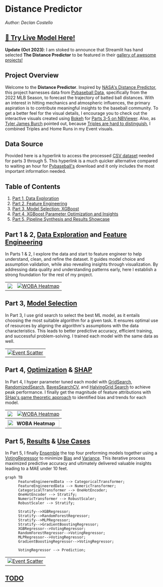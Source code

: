 # **Distance Predictor**
*Author: Declan Costello*

## **[📌 Try Live Model Here!](https://light-weight-distance-predictor.streamlit.app/)**

**Update (Oct 2023)**: I am stoked to announce that Streamlit has hand selected **The Distance Predictor** to be featured in their [gallery of awesome projects!](https://streamlit.io/gallery?category=sports-fun)

## **Project Overview**

Welcome to the **Distance Predictor**. Inspired by [NASA's Distance Predictor](https://www1.grc.nasa.gov/beginners-guide-to-aeronautics/whit/#play-ball), this project harnesses data from [Pybaseball Data](https://github.com/jldbc/pybaseball), specifically from the 2022 MLB Season, to forecast the trajectory of batted ball distances. With an interest in hitting mechanics and atmospheric influences, the primary aspiration is to contribute meaningful insights to the baseball community. To get a better feel for the visual details, I encourage you to check out the interactive visuals created using [Bokeh](http://bokeh.org/) for [Parts 3-5 on NBViewer](https://nbviewer.org/github/dec1costello/Baseball/blob/main/Distance-Predictor/). Also, as [Tyler James Burch](https://github.com/tjburch) pointed out, because [Triples are hard to distinguish](http://tylerjamesburch.com/blog/baseball/hit-classifier-1), I combined Triples and Home Runs in my Event visuals.

## **Data Source**

Provided here is a hyperlink to access the processed [CSV dataset](https://drive.google.com/file/d/1tnhLBWTBbbo917c8f9LYwdVHwd-gr5bU/view?usp=sharing) needed for parts 3 through 5. This hyperlink is a much quicker alternative compared to waiting an hour for [Pybaseball's](https://github.com/jldbc/pybaseball) download and it only includes the most important information needed.

## **Table of Contents**

1. [Part 1, Data Exploration](https://nbviewer.org/github/dec1costello/Baseball/blob/main/Distance-Predictor/Distance-Predictor-Part-1.ipynb)
2. [Part 2, Feature Engineering](https://nbviewer.org/github/dec1costello/Baseball/blob/main/Distance-Predictor/Distance-Predictor-Part-2.ipynb)
3. [Part 3, Model Selection: XGBoost](https://nbviewer.org/github/dec1costello/Baseball/blob/main/Distance-Predictor/Distance-Predictor-Part-3.ipynb)
4. [Part 4, XGBoost Parameter Optimization and Insights](https://nbviewer.org/github/dec1costello/Baseball/blob/main/Distance-Predictor/Distance-Predictor-Part-4.ipynb)
5. [Part 5, Pipeline Synthesis and Results Showcase](https://nbviewer.org/github/dec1costello/Baseball/blob/main/Distance-Predictor/Distance-Predictor-Part-5.ipynb)


## **Part 1 & 2, [Data Exploration](https://nbviewer.org/github/dec1costello/Baseball/blob/main/Distance-Predictor/Distance-Predictor-Part-1.ipynb) and [Feature Engineering](https://nbviewer.org/github/dec1costello/Baseball/blob/main/Distance-Predictor/Distance-Predictor-Part-2.ipynb)**

In Parts 1 & 2, I explore the data and start to feature engineer to help understand, clean, and refine the dataset. It guides model choice and assumption validation, while also revealing insights through visualization. By addressing data quality and understanding patterns early, here I establish a strong foundation for the rest of my project.

<table>

<tbody>
  <tr>
    <td>
      <a href="https://nbviewer.org/github/dec1costello/Baseball/blob/main/Distance-Predictor/Distance-Predictor-Part-1.ipynb">
        <img src="https://github.com/dec1costello/Baseball/assets/79241861/b7cee43a-5197-412e-abdb-2f5502605b96" />
      </a>
    </td>
    <td>
      <a href="https://nbviewer.org/github/dec1costello/Baseball/blob/main/Distance-Predictor/Distance-Predictor-Part-2.ipynb">
        <img src="https://github.com/dec1costello/Baseball/assets/79241861/4c2d7703-ec7d-4ec4-8e3c-54b8c5ac9941" alt="WOBA Heatmap" />
      </a>
    </td>
</tr>
</tbody>
</table>

## **Part 3, [Model Selection](https://nbviewer.org/github/dec1costello/Baseball/blob/main/Distance-Predictor/Distance-Predictor-Part-3.ipynb)**

In Part 3, I use grid search to select the best ML model, as it entails choosing the most suitable algorithm for a given task. It ensures optimal use of resources by aligning the algorithm's assumptions with the data characteristics. This leads to better predictive accuracy, efficient training, and successful problem-solving. I trained each model with the same data as well.



<table>

<tbody>
  <tr>
    <td>
      <a href="https://nbviewer.org/github/dec1costello/Baseball/blob/main/Distance-Predictor/Distance-Predictor-Part-3.ipynb">
        <img src="https://github.com/dec1costello/Baseball/assets/79241861/11a4414a-7b01-4f05-9625-90a3de21c752" alt="Event Scatter" />
      </a>
    </td>
</tr>
</tbody>
</table>

## **Part 4, [Optimization](https://nbviewer.org/github/dec1costello/Baseball/blob/main/Distance-Predictor/Distance-Predictor-Part-4.ipynb) & [SHAP](https://nbviewer.org/github/dec1costello/Baseball/blob/main/Distance-Predictor/Distance-Predictor-Part-SHAP.ipynb)**

In Part 4, I hyper parameter tuned each model with [GridSearch](https://scikit-learn.org/stable/modules/generated/sklearn.model_selection.GridSearchCV.html#sklearn.model_selection.GridSearchCV), [RandomizedSearch](https://scikit-learn.org/stable/modules/generated/sklearn.model_selection.RandomizedSearchCV.html), [BayesSearchCV](https://scikit-optimize.github.io/stable/modules/generated/skopt.BayesSearchCV.html), and [HalvingGrid Search](https://scikit-learn.org/stable/modules/generated/sklearn.model_selection.HalvingGridSearchCV.html) to achieve peak performance. I finally get the magnitude of feature attributions with [SHap's game theoretic approach](https://shap.readthedocs.io/en/latest/) to identified bias and trends for each model.

<table>

<tbody>
  <tr>
    <td>
      <a href="https://nbviewer.org/github/dec1costello/Baseball/blob/main/Distance-Predictor/Distance-Predictor-Part-4.ipynb">
        <img src="https://github.com/dec1costello/Baseball/assets/79241861/829c3717-b04d-4573-8a44-83befe5ac6ba" />
      </a>
    </td>
    <td>
      <a href="https://nbviewer.org/github/dec1costello/Baseball/blob/main/Distance-Predictor/Distance-Predictor-Part-4.ipynb">
        <img src="https://github.com/dec1costello/Baseball/assets/79241861/d750064b-ba0b-4022-afc9-6599a4ce66bb" alt="WOBA Heatmap" />
      </a>
    </td>
  </tr>
  <tr>
    <th colspan="2"> 
      <a href="https://nbviewer.org/github/dec1costello/Baseball/blob/main/Distance-Predictor/Distance-Predictor-Part-4.ipynb">
        <img style="display:block;" width="100%"  src="https://github.com/dec1costello/Baseball/assets/79241861/17d94cc7-0e12-4df8-bf19-0d8314092fd1" alt="WOBA Heatmap" />
      </a>
    </th>
  </tr>
  <tr>

   
</tbody>
</table>

## **Part 5, [Results](https://nbviewer.org/github/dec1costello/Baseball/blob/main/Distance-Predictor/Distance-Predictor-Part-5.ipynb) & [Use Cases](https://nbviewer.org/github/dec1costello/Baseball/blob/main/Distance-Predictor/Distance-Predictor-Part-UseCase.ipynb)**

In Part 5, I finally [Ensemble](https://scikit-learn.org/stable/modules/ensemble.html) the top four preforming models together using a [VotingRegressor](https://scikit-learn.org/stable/modules/generated/sklearn.ensemble.VotingRegressor.html#sklearn.ensemble.VotingRegressor) to minimize [Bias](https://towardsdatascience.com/a-quickstart-guide-to-uprooting-model-bias-f4465c8e84bc) and [Variance](https://x.com/akshay_pachaar/status/1703757251474063861?s=20). This iterative process maximized predictive accuracy and ultimately delivered valuable insights leading to a MAE under 10 feet.


```mermaid
graph TB
      FeatureEngineeredData --> CategoricalTransformer;
      FeatureEngineeredData --> NumericTransformer;
      CategoricalTransformer --> OneHotEncoder;
      OneHotEncoder --> Stratify;
      NumericTransformer --> RobustScaler;
      RobustScaler --> Stratify;

      Stratify-->XGBRegressor;
      Stratify-->RandomForestRegressor;
      Stratify-->MLPRegressor;
      Stratify-->GradientBoostingRegressor;
      XGBRegressor-->VotingRegressor;
      RandomForestRegressor-->VotingRegressor;
      MLPRegressor-->VotingRegressor;
      GradientBoostingRegressor-->VotingRegressor;

      VotingRegressor --> Prediction;
```

<table>
<tbody>
  <tr>
    <td>
      <a href="https://nbviewer.org/github/dec1costello/Baseball/blob/main/Distance-Predictor/Distance-Predictor-Part-5.ipynb">
        <img src="https://github.com/dec1costello/Baseball/assets/79241861/8f8cfd75-0b0e-42fd-a875-fa9cd5f295f5" alt="Event Scatter" />
      </a>
    </td>
</tr>
</tbody>
</table>

## **[TODO](https://github.com/dec1costello/Baseball/blob/main/Distance-Predictor/TODO.md)**
